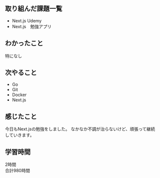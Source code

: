 ## 取り組んだ課題一覧
- Next.js Udemy
- Next.js　勉強アプリ

## わかったこと
特になし

## 次やること
- Go
- Git
- Docker
- Next.js

## 感じたこと
今日もNext.jsの勉強をしました。
なかなか不調が治らないけど、頑張って継続していきます。

## 学習時間
2時間<br />
合計980時間
